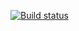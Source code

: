 [![Build status](https://ci.appveyor.com/api/projects/status/x37qbc7o525ivumg?svg=true)](https://ci.appveyor.com/project/00Julie00/web-selenium)

